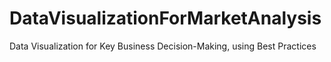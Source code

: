 # DataVisualizationForMarketAnalysis
Data Visualization for Key Business Decision-Making, using Best Practices
